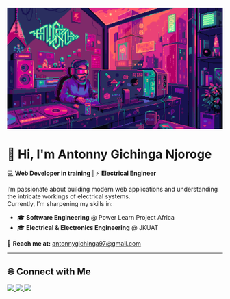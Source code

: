 <!-- Banner GIF -->
<p align="center">
  <img src="./banner.gif" alt="Coding GIF" width="600"/>
</p>

# 👋 Hi, I'm Antonny Gichinga Njoroge

💻 **Web Developer in training** | ⚡ **Electrical Engineer**  

I’m passionate about building modern web applications and understanding the intricate workings of electrical systems.  
Currently, I’m sharpening my skills in:  

- 🎓 **Software Engineering** @ Power Learn Project Africa  
- 🎓 **Electrical & Electronics Engineering** @ JKUAT  

📧 **Reach me at:** [antonnygichinga97@gmail.com](mailto:antonnygichinga97@gmail.com)

---

## 🌐 Connect with Me

<p align="left">
  <a href="https://giichinga.github.io/portfolio/" target="_blank">
    <img src="https://img.shields.io/badge/Website-000000?style=for-the-badge&logo=About.me&logoColor=white"/>
  </a>
  <a href="https://twitter.com/krispah_" target="_blank">
    <img src="https://img.shields.io/badge/Twitter-1DA1F2?style=for-the-badge&logo=twitter&logoColor=white"/>
  </a>
  <a href="https://linkedin.com/in/antonny-njoroge" target="_blank">
    <img src="https://img.shields.io/badge/LinkedIn-0077B5?style=for-the-badge&logo=linkedin&logoColor=white"/>
  </a>
</p>
